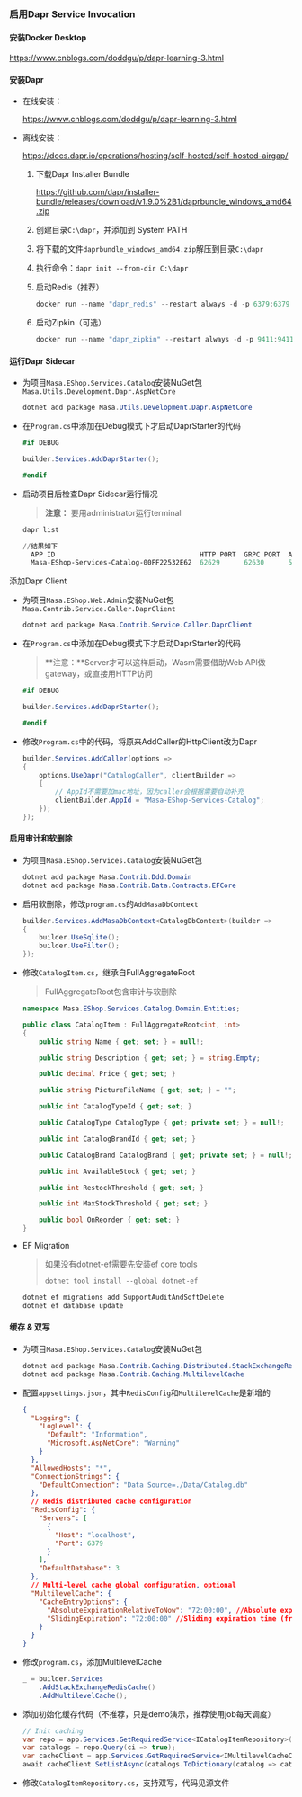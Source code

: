 ### 启用Dapr Service Invocation

#### 安装Docker Desktop

https://www.cnblogs.com/doddgu/p/dapr-learning-3.html

#### 安装Dapr

* 在线安装：
  
  https://www.cnblogs.com/doddgu/p/dapr-learning-3.html

* 离线安装：
  
  https://docs.dapr.io/operations/hosting/self-hosted/self-hosted-airgap/
  
  1. 下载Dapr Installer Bundle
     
     https://github.com/dapr/installer-bundle/releases/download/v1.9.0%2B1/daprbundle_windows_amd64.zip
  
  2. 创建目录`C:\dapr`，并添加到 System PATH
  
  3. 将下载的文件`daprbundle_windows_amd64.zip`解压到目录`C:\dapr`
  
  4. 执行命令：`dapr init --from-dir C:\dapr`
  
  5. 启动Redis（推荐）
     
     ```powershell
     docker run --name "dapr_redis" --restart always -d -p 6379:6379 redislabs/rejson
     ```
  
  6. 启动Zipkin（可选）
     
     ```powershell
     docker run --name "dapr_zipkin" --restart always -d -p 9411:9411 openzipkin/zipkin
     ```

#### 运行Dapr Sidecar

* 为项目`Masa.EShop.Services.Catalog`安装NuGet包`Masa.Utils.Development.Dapr.AspNetCore`
  
  ```powershell
  dotnet add package Masa.Utils.Development.Dapr.AspNetCore
  ```

* 在`Program.cs`中添加在Debug模式下才启动DaprStarter的代码
  
  ```csharp
  #if DEBUG
  
  builder.Services.AddDaprStarter();
  
  #endif
  ```

* 启动项目后检查Dapr Sidecar运行情况
  
  > **注意：** 要用administrator运行terminal
  
  ```powershell
  dapr list
  
  //结果如下
    APP ID                                    HTTP PORT  GRPC PORT  APP PORT  COMMAND  AGE  CREATED              DAPRD PID  CLI PID
    Masa-EShop-Services-Catalog-00FF22532E62  62629      62630      5290               3h   2022-10-10 11:10.29  14804      3242
  ```

添加Dapr Client

* 为项目`Masa.EShop.Web.Admin`安装NuGet包`Masa.Contrib.Service.Caller.DaprClient`
  
  ```powershell
  dotnet add package Masa.Contrib.Service.Caller.DaprClient
  ```

* 在`Program.cs`中添加在Debug模式下才启动DaprStarter的代码
  
  > **注意：**Server才可以这样启动，Wasm需要借助Web API做gateway，或直接用HTTP访问
  
  ```csharp
  #if DEBUG
  
  builder.Services.AddDaprStarter();
  
  #endif
  ```

* 修改`Program.cs`中的代码，将原来AddCaller的HttpClient改为Dapr
  
  ```csharp
  builder.Services.AddCaller(options =>
  {
      options.UseDapr("CatalogCaller", clientBuilder =>
      {
          // AppId不需要加mac地址，因为caller会根据需要自动补充
          clientBuilder.AppId = "Masa-EShop-Services-Catalog";
      });
  });
  ```

#### 启用审计和软删除

* 为项目`Masa.EShop.Services.Catalog`安装NuGet包
  
  ```powershell
  dotnet add package Masa.Contrib.Ddd.Domain
  dotnet add package Masa.Contrib.Data.Contracts.EFCore
  ```

* 启用软删除，修改`program.cs`的`AddMasaDbContext`
  
  ```csharp
  builder.Services.AddMasaDbContext<CatalogDbContext>(builder => 
  {
      builder.UseSqlite();
      builder.UseFilter();
  });
  ```

* 修改`CatalogItem.cs`，继承自FullAggregateRoot
  
  > FullAggregateRoot包含审计与软删除
  
  ```csharp
  namespace Masa.EShop.Services.Catalog.Domain.Entities;
  
  public class CatalogItem : FullAggregateRoot<int, int>
  {
      public string Name { get; set; } = null!;
  
      public string Description { get; set; } = string.Empty;
  
      public decimal Price { get; set; }
  
      public string PictureFileName { get; set; } = "";
  
      public int CatalogTypeId { get; set; }
  
      public CatalogType CatalogType { get; private set; } = null!;
  
      public int CatalogBrandId { get; set; }
  
      public CatalogBrand CatalogBrand { get; private set; } = null!;
  
      public int AvailableStock { get; set; }
  
      public int RestockThreshold { get; set; }
  
      public int MaxStockThreshold { get; set; }
  
      public bool OnReorder { get; set; }
  }
  ```

* EF Migration
  
  > 如果没有dotnet-ef需要先安装ef core tools
  > 
  > ```powershell
  > dotnet tool install --global dotnet-ef
  > ```
  
  ```powershell
  dotnet ef migrations add SupportAuditAndSoftDelete
  dotnet ef database update
  ```

#### 缓存 & 双写

* 为项目`Masa.EShop.Services.Catalog`安装NuGet包
  
  ```powershell
  dotnet add package Masa.Contrib.Caching.Distributed.StackExchangeRedis
  dotnet add package Masa.Contrib.Caching.MultilevelCache
  ```

* 配置`appsettings.json`，其中`RedisConfig`和`MultilevelCache`是新增的
  
  ```json
  {
    "Logging": {
      "LogLevel": {
        "Default": "Information",
        "Microsoft.AspNetCore": "Warning"
      }
    },
    "AllowedHosts": "*",
    "ConnectionStrings": {
      "DefaultConnection": "Data Source=./Data/Catalog.db"
    },
    // Redis distributed cache configuration
    "RedisConfig": {
      "Servers": [
        {
          "Host": "localhost",
          "Port": 6379
        }
      ],
      "DefaultDatabase": 3
    },
    // Multi-level cache global configuration, optional
    "MultilevelCache": {
      "CacheEntryOptions": {
        "AbsoluteExpirationRelativeToNow": "72:00:00", //Absolute expiration time (from the current time)
        "SlidingExpiration": "72:00:00" //Sliding expiration time (from the current time)
      }
    }
  }
  ```

* 修改`program.cs`，添加MultilevelCache
  
  ```csharp
  _ = builder.Services
      .AddStackExchangeRedisCache()
      .AddMultilevelCache();
  ```

* 添加初始化缓存代码（不推荐，只是demo演示，推荐使用job每天调度）
  
  ```csharp
  // Init caching
  var repo = app.Services.GetRequiredService<ICatalogItemRepository>();
  var catalogs = repo.Query(ci => true);
  var cacheClient = app.Services.GetRequiredService<IMultilevelCacheClient>();
  await cacheClient.SetListAsync(catalogs.ToDictionary(catalog => catalog.Id.ToString(), catalog => (CatalogItem?)catalog));
  ```

* 修改`CatalogItemRepository.cs`，支持双写，代码见源文件
